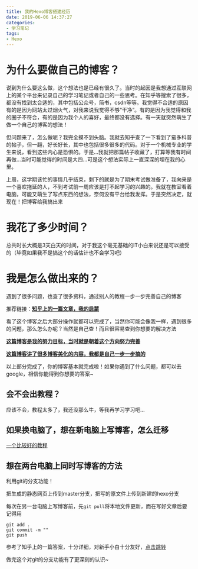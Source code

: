 ```yaml
---
title: 我的Hexo博客搭建经历
date: 2019-06-06 14:37:27
categories: 
- 学习笔记
tags:
- Hexo
---
```


# 为什么要做自己的博客？

说到为什么要这么做，这个想法也是已经有很久了。当时的起因是我想通过互联网上的某个平台来记录自己的学习笔记或者自己的一些思考。在知乎等搜索了很多，都没有找到太合适的，其中包括公众号，简书，csdn等等。我觉得不合适的原因有的是因为网站太过烟火气，对我来说我觉得不够“干净”。有的是因为我觉得和我的圈子不符合，有的是因为我个人的喜好，最终都没有选择。有一天就突然萌生了做一个自己的博客的想法！

但问题来了，怎么做呢？我完全摸不到头脑。我就去知乎查了一下看到了蛮多科普的帖子，但一翻，好长好长，其中也包括很多很多的代码。对于一个机械专业的学生来说，看到这些内心是恐惧的。于是...我就把那篇帖子收藏了，打算等我有时间再做...当时可能觉得的时间是大四...可是这个想法实际上一直深深的埋在我的心里。

上周，这学期该忙的事情几乎结束，剩下的就是为了期末考试做准备了，我向来是一个喜欢拖延的人，不到考试前一周应该是打不起学习的兴趣的。我就在教室看着电脑，可能又萌生了写点东西的想法，奈何没有平台给我发挥。于是突然决定，就现在！把博客给我搞出来

# 我花了多少时间？

总共时长大概是3天白天的时间，对于我这个毫无基础的IT小白来说还是可以接受的（毕竟如果我不是搞这个的话估计也不会学习吧）

# 我是怎么做出来的？

遇到了很多问题，也查了很多资料，通过别人的教程一步一步完善自己的博客

推荐链接：[**知乎上的一篇文章，我的启蒙**](<https://zhuanlan.zhihu.com/p/26625249>) 

看了这个博客之后大部分操作就都可以完成了，当然你可能会像我一样，遇到很多的问题，那么怎么办呢？当然是自己查！而且很容易查到你想要的解决方法

[**这篇博客是我的努力目标，当时就是朝着这个方向努力完善**]([https://slanceli.top/2019/02/18/%E6%B7%B1%E5%BA%A6%E7%BE%8E%E5%8C%96Hexo%EF%BC%88NexT%E4%B8%BB%E9%A2%98%EF%BC%89/](https://slanceli.top/2019/02/18/深度美化Hexo（NexT主题）/))

[**这篇博客讲了很多博客美化的内容，我都是自己一步一步搞的**]([http://shenzekun.cn/hexo%E7%9A%84next%E4%B8%BB%E9%A2%98%E4%B8%AA%E6%80%A7%E5%8C%96%E9%85%8D%E7%BD%AE%E6%95%99%E7%A8%8B.html](http://shenzekun.cn/hexo的next主题个性化配置教程.html))

以上部分完成了，你的博客基本就完成啦！如果你遇到了什么问题，都可以去google，相信你能得到你想要的答案~

## 会不会出教程？

应该不会，教程太多了，我还没那么牛，等我再学习学习吧...

## 如果换电脑了，想在新电脑上写博客，怎么迁移

[一个比较好的教程](https://showcc.github.io/2017/06/08/Change%20the%20computer%20update%20the%20hexo%20blog/)

## 想在两台电脑上同时写博客的方法

利用git的分支功能！

把生成的静态网页上传到master分支，把写的原文件上传到新建的hexo分支

每次在另一台电脑上写博客前，先`git pull`将本地文件更新，而在写好文章后要记得用

```
git add . 
git commit -m ""
git push
```

参考了知乎上的一篇答案，十分详细，对新手小白十分友好，[点击跳转](https://www.zhihu.com/question/21193762/answer/489124966)

做完这个对git的分支功能有了更深刻的认识~